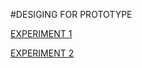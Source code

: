#DESIGING FOR PROTOTYPE



[EXPERIMENT 1](https://vimeo.com/manage/videos/794998014/player)


[EXPERIMENT 2][def]

[def]: https://youtube.com/shorts/J33XcJMvgLg?feature=share